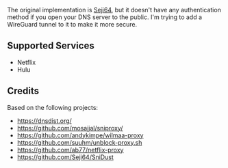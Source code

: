 The original implementation is [Seji64](https://github.com/Seji64/SniDust), but it doesn't have any authentication method if you open your DNS server to the public. I'm trying to add a WireGuard tunnel to it to make it more secure.

## Supported Services

- Netflix
- Hulu

## Credits
Based on the following projects:

- https://dnsdist.org/
- https://github.com/mosajjal/sniproxy/
- https://github.com/andykimpe/wilmaa-proxy
- https://github.com/suuhm/unblock-proxy.sh
- https://github.com/ab77/netflix-proxy
- https://github.com/Seji64/SniDust

